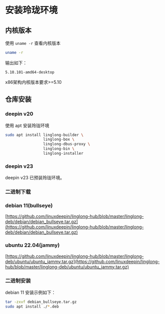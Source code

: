 # 安装玲珑环境

## 内核版本

使用 `uname -r` 查看内核版本

```bash
uname -r
```

输出如下：

```text
5.10.101-amd64-desktop
```

x86架构内核版本要求>=5.10

## 仓库安装

### deepin v20

使用 apt 安装玲珑环境

```bash
sudo apt install linglong-builder \ 
                 linglong-box \
                 linglong-dbus-proxy \
                 linglong-bin \
                 linglong-installer
```

### deepin v23

deepin v23 已预装玲珑环境。

### 二进制下载

### debian 11(bullseye)

[https://github.com/linuxdeepin/linglong-hub/blob/master/linglong-deb/debian/debian_bullseye.tar.gz](https://github.com/linuxdeepin/linglong-hub/blob/master/linglong-deb/debian/debian_bullseye.tar.gz)

### ubuntu 22.04(jammy)

[https://github.com/linuxdeepin/linglong-hub/blob/master/linglong-deb/ubuntu/ubuntu_jammy.tar.gz](https://github.com/linuxdeepin/linglong-hub/blob/master/linglong-deb/ubuntu/ubuntu_jammy.tar.gz)

### 二进制安装

debian 11 安装示例如下：

```bash
tar -zxvf debian_bullseye.tar.gz
sudo apt install ./*.deb
```
